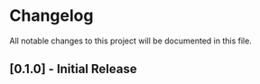 # Changelog

All notable changes to this project will be documented in this file.

## [0.1.0] - Initial Release
